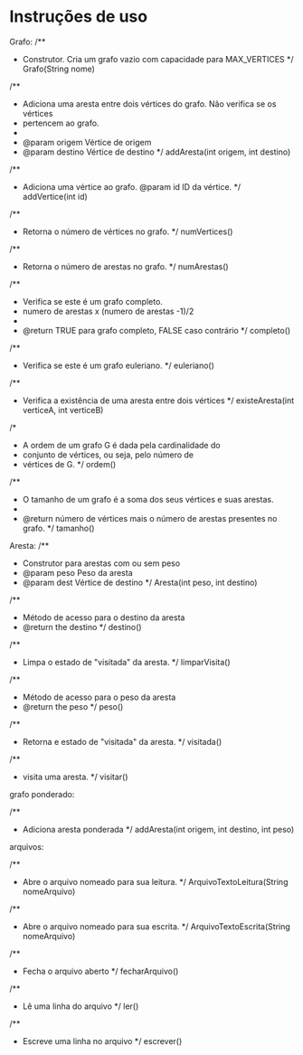 # Instruções de uso


Grafo:
/**
* Construtor. Cria um grafo vazio com capacidade para MAX_VERTICES
*/
Grafo(String nome)

/**
* Adiciona uma aresta entre dois vértices do grafo. Não verifica se os vértices
* pertencem ao grafo.
* 
* @param origem  Vértice de origem
* @param destino Vértice de destino
*/
addAresta(int origem, int destino)

/**
* Adiciona uma vértice ao grafo.
@param id ID da vértice.
*/
addVertice(int id)

/**
* Retorna o número de vértices no grafo.
*/
numVertices()

/**
* Retorna o número de arestas no grafo.
*/
numArestas()

/**
* Verifica se este é um grafo completo.
* numero de arestas x (numero de arestas -1)/2
* 
* @return TRUE para grafo completo, FALSE caso contrário
*/
completo()

/**
* Verifica se este é um grafo euleriano.
*/
euleriano()

/**
* Verifica a existência de uma aresta entre dois vértices
*/
existeAresta(int verticeA, int verticeB)

/*
* A ordem de um grafo G é dada pela cardinalidade do
* conjunto de vértices, ou seja, pelo número de
* vértices de G.
*/
ordem()

/**
* O tamanho de um grafo é a soma dos seus vértices e suas arestas.
* 
* @return número de vértices mais o número de arestas presentes no grafo.
*/
tamanho()



Aresta:
/**
* Construtor para arestas com ou sem peso
* @param peso Peso da aresta
* @param dest Vértice de destino
*/
Aresta(int peso, int destino)


/**
* Método de acesso para o destino da aresta
* @return the destino
*/
destino()

/**
* Limpa o estado de "visitada" da aresta.
*/
limparVisita()

/**
 * Método de acesso para o peso da aresta
* @return the peso
*/
peso()

/**
* Retorna e estado de "visitada" da aresta.
*/
visitada()

/**
* visita uma aresta.
*/
visitar()



grafo ponderado:

/**
* Adiciona aresta ponderada
*/
addAresta(int origem, int destino, int peso)



arquivos:

/**
* Abre o arquivo nomeado para sua leitura.
*/
ArquivoTextoLeitura(String nomeArquivo)

/**
* Abre o arquivo nomeado para sua escrita.
*/
ArquivoTextoEscrita(String nomeArquivo)

/**
* Fecha o arquivo aberto 
*/
fecharArquivo()

/**
* Lê uma linha do arquivo
*/
ler()

/**
* Escreve uma linha no arquivo
*/
escrever()

